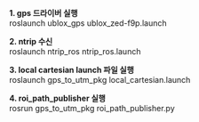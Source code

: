 **1. gps 드라이버 실행** <br>
roslaunch ublox_gps ublox_zed-f9p.launch

**2. ntrip 수신** <br>
roslaunch ntrip_ros ntrip_ros.launch

**3. local cartesian launch 파일 실행** <br>
roslaunch gps_to_utm_pkg local_cartesian.launch

**4. roi_path_publisher 실행** <br>
rosrun gps_to_utm_pkg roi_path_publisher.py

